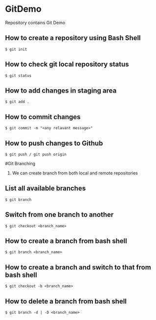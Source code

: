 # GitDemo
Repository contains Git Demo

## How to create a repository using Bash Shell
	$ git init
	
## How to check git local repository status
	$ git status

## How to add changes in staging area
	$ git add .
	
## How to commit changes
	$ git commit -m "<any relavant message>"
	
## How to push changes to Github
	$ git push / git push origin
	
#Git Branching

1. We can create branch from both local and remote repositories

## List all available branches
	$ git branch

## Switch from one branch to another	
	$ git checkout <branch_name>
	
## How to create a branch from bash shell	
	$ git branch <branch_name>
	
## How to create a branch and switch to that from bash shell	
	$ git checkout -b <branch_name>
	
## How to delete a branch from bash shell	
	$ git branch -d | -D <branch_name>
